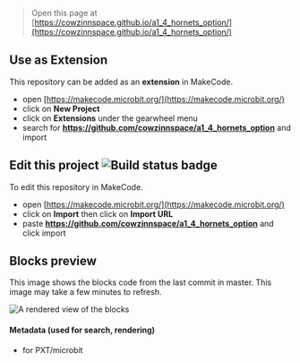 
> Open this page at [https://cowzinnspace.github.io/a1_4_hornets_option/](https://cowzinnspace.github.io/a1_4_hornets_option/)

## Use as Extension

This repository can be added as an **extension** in MakeCode.

* open [https://makecode.microbit.org/](https://makecode.microbit.org/)
* click on **New Project**
* click on **Extensions** under the gearwheel menu
* search for **https://github.com/cowzinnspace/a1_4_hornets_option** and import

## Edit this project ![Build status badge](https://github.com/cowzinnspace/a1_4_hornets_option/workflows/MakeCode/badge.svg)

To edit this repository in MakeCode.

* open [https://makecode.microbit.org/](https://makecode.microbit.org/)
* click on **Import** then click on **Import URL**
* paste **https://github.com/cowzinnspace/a1_4_hornets_option** and click import

## Blocks preview

This image shows the blocks code from the last commit in master.
This image may take a few minutes to refresh.

![A rendered view of the blocks](https://github.com/cowzinnspace/a1_4_hornets_option/raw/master/.github/makecode/blocks.png)

#### Metadata (used for search, rendering)

* for PXT/microbit
<script src="https://makecode.com/gh-pages-embed.js"></script><script>makeCodeRender("{{ site.makecode.home_url }}", "{{ site.github.owner_name }}/{{ site.github.repository_name }}");</script>
